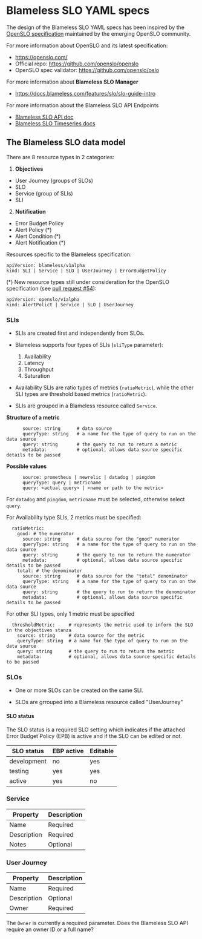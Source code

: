 # Blameless SLO YAML specs

The design of the Blameless SLO YAML specs has been inspired by the [OpenSLO specification](https://github.com/openslo/openslo) maintained by the emerging OpenSLO community.

For more information about OpenSLO and its latest specification:
* https://openslo.com/
* Official repo: https://github.com/openslo/openslo
* OpenSLO spec validator: https://github.com/openslo/oslo

For more information about **Blameless SLO Manager**
* https://docs.blameless.com/features/slo/slo-guide-intro

For more information about the Blameless SLO API Endpoints
  * [Blameless SLO API doc](https://blameless.blameless.io/api/v1/services/SLOService/)
  * [Blameless SLO Timeseries docs](https://blameless.blameless.io/api/v1/services/SLOTimeSeriesService/doc)

## The Blameless SLO data model

There are 8 resource types in 2 categories:
1. **Objectives**
* User Journey (groups of SLOs)
* SLO
* Service (group of SLIs)
* SLI

2. **Notification**
* Error Budget Policy
* Alert Policy (*)
* Alert Condition (*)
* Alert Notification (*)


Resources specific to the Blameless specification:
```
apiVersion: blameless/v1alpha
kind: SLI | Service | SLO | UserJourney | ErrorBudgetPolicy
```

(*) New resource types still under consideration for the OpenSLO specification (see [pull request #54](https://github.com/OpenSLO/OpenSLO/pull/54)):
```
apiVersion: openslo/v1alpha
kind: AlertPolict | Service | SLO | UserJourney
```

### SLIs

* SLIs are created first and independently from SLOs.

* Blameless supports four types of SLIs (`sliType` parameter):
  1. Availability
  2. Latency
  3. Throughput
  4. Saturation

* Availability SLIs are ratio types of metrics (`ratioMetric`), while the other SLI types are threshold based metrics (`ratioMetric`).

* SLIs are grouped in a Blameless resource called `Service`.

**Structure of a metric**
```
      source: string      # data source
      queryType: string   # a name for the type of query to run on the data source
      query: string       # the query to run to return a metric
      metadata:           # optional, allows data source specific details to be passed
```

**Possible values**
```
      source: prometheus | newrelic | datadog | pingdom
      queryType: query | metricname
      query: <actual query> | <name or path to the metric>
```
For `datadog` and `pingdom`, `metricname` must be selected, otherwise select `query`.

For Availability type SLIs, 2 metrics must be specified:
```
  ratioMetric:
    good: # the numerator
      source: string      # data source for the "good" numerator
      queryType: string   # a name for the type of query to run on the data source
      query: string       # the query to run to return the numerator
      metadata:           # optional, allows data source specific details to be passed
    total: # the denominator
      source: string      # data source for the "total" denominator
      queryType: string   # a name for the type of query to run on the data source
      query: string       # the query to run to return the denominator
      metadata:           # optional, allows data source specific details to be passed
```

For other SLI types, only 1 metric must be specified
```
  thresholdMetric:     # represents the metric used to inform the SLO in the objectives stanza
    source: string     # data source for the metric
    queryType: string  # a name for the type of query to run on the data source
    query: string      # the query to run to return the metric
    metadata:          # optional, allows data source specific details to be passed
```

### SLOs

* One or more SLOs can be created on the same SLI.

* SLOs are grrouped into a Blameless resource called "UserJourney"

#### SLO status
The SLO status is a required SLO setting which indicates if the attached Error Budget Policy (EPB) is active and if the SLO can be edited or not.

| SLO status  | EBP active | Editable |
| ----------- | ---------- | -------- |
| development | no         | yes      |
| testing     | yes        | yes      |
| active      | yes         | no      |




### Service

| Property    | Description |
| ----------- | ----------- |
| Name        | Required    |
| Description | Required    |
| Notes       | Optional    |


### User Journey

| Property    | Description |
| ----------- | ----------- |
| Name        | Required    |
| Description | Optional    |
| Owner       | Required    |

The `Owner` is currently a required parameter. Does the Blameless SLO API require an owner ID or a full name?


